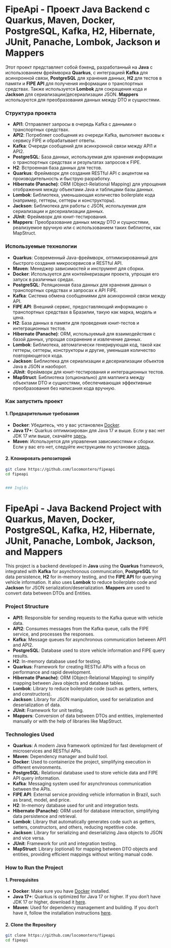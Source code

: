 # FipeApi - Проект Java Backend с Quarkus, Maven, Docker, PostgreSQL, Kafka, H2, Hibernate, JUnit, Panache, Lombok, Jackson и Mappers

Этот проект представляет собой бэкенд, разработанный на **Java** с использованием фреймворка **Quarkus**, с интеграцией **Kafka** для асинхронной связи, **PostgreSQL** для хранения данных, **H2** для тестов в памяти и **FIPE API** для получения информации о транспортных средствах. Также используется **Lombok** для сокращения кода и **Jackson** для сериализации/десериализации JSON. **Mappers** используются для преобразования данных между DTO и сущностями.

### Структура проекта

- **API1**: Отправляет запросы в очередь Kafka с данными о транспортных средствах.
- **API2**: Потребляет сообщения из очереди Kafka, выполняет вызовы к сервису FIPE и обрабатывает ответы.
- **Kafka**: Очереди сообщений для асинхронной связи между API1 и API2.
- **PostgreSQL**: База данных, используемая для хранения информации о транспортных средствах и результатах запросов к FIPE.
- **H2**: Встроенная база данных для тестов.
- **Quarkus**: Фреймворк для создания RESTful API с акцентом на производительность и быструю разработку.
- **Hibernate (Panache)**: ORM (Object-Relational Mapping) для упрощения отображения между объектами Java и таблицами базы данных.
- **Lombok**: Библиотека, уменьшающая количество boilerplate кода (например, геттеры, сеттеры и конструкторы).
- **Jackson**: Библиотека для работы с JSON, используемая для сериализации и десериализации данных.
- **JUnit**: Фреймворк для юнит-тестирования.
- **Mappers**: Преобразование данных между DTO и сущностями, реализуемое вручную или с использованием таких библиотек, как MapStruct.

### Используемые технологии

- **Quarkus**: Современный Java-фреймворк, оптимизированный для быстрого создания микросервисов и RESTful API.
- **Maven**: Менеджер зависимостей и инструмент для сборки.
- **Docker**: Используется для контейнеризации проекта, упрощая его запуск в различных средах.
- **PostgreSQL**: Реляционная база данных для хранения данных о транспортных средствах и запросах к API FIPE.
- **Kafka**: Система обмена сообщениями для асинхронной связи между API.
- **FIPE API**: Внешний сервис, предоставляющий информацию о транспортных средствах в Бразилии, такую как марка, модель и цена.
- **H2**: База данных в памяти для проведения юнит-тестов и интеграционных тестов.
- **Hibernate (Panache)**: ORM, используемый для взаимодействия с базой данных, упрощая сохранение и извлечение данных.
- **Lombok**: Библиотека, автоматически генерирующая код, такой как геттеры, сеттеры, конструкторы и другие, уменьшая количество повторяющегося кода.
- **Jackson**: Библиотека для сериализации и десериализации объектов Java в JSON и наоборот.
- **JUnit**: Фреймворк для юнит-тестирования и интеграционных тестов.
- **MapStruct**: Библиотека (опционально) для маппинга между объектами DTO и сущностями, обеспечивающая эффективные преобразования без написания кода вручную.

### Как запустить проект

#### 1. Предварительные требования

- **Docker**: Убедитесь, что у вас установлен [Docker](https://www.docker.com/get-started).
- **Java 17+**: Quarkus оптимизирован для Java 17 и выше. Если у вас нет JDK 17 или выше, скачайте [здесь](https://adoptopenjdk.net/).
- **Maven**: Используется для управления зависимостями и сборки. Если у вас его нет, следуйте инструкциям по установке [здесь](https://maven.apache.org/install.html).

#### 2. Клонировать репозиторий

```bash
git clone https://github.com/locomontero/fipeapi
cd fipeapi


### Inglês

```
# FipeApi - Java Backend Project with Quarkus, Maven, Docker, PostgreSQL, Kafka, H2, Hibernate, JUnit, Panache, Lombok, Jackson, and Mappers

This project is a backend developed in **Java** using the **Quarkus** framework, integrated with **Kafka** for asynchronous communication, **PostgreSQL** for data persistence, **H2** for in-memory testing, and the **FIPE API** for querying vehicle information. It also uses **Lombok** to reduce boilerplate code and **Jackson** for JSON serialization/deserialization. **Mappers** are used to convert data between DTOs and Entities.

### Project Structure

- **API1**: Responsible for sending requests to the Kafka queue with vehicle data.
- **API2**: Consumes messages from the Kafka queue, calls the FIPE service, and processes the responses.
- **Kafka**: Message queues for asynchronous communication between API1 and API2.
- **PostgreSQL**: Database used to store vehicle information and FIPE query results.
- **H2**: In-memory database used for testing.
- **Quarkus**: Framework for creating RESTful APIs with a focus on performance and rapid development.
- **Hibernate (Panache)**: ORM (Object-Relational Mapping) to simplify mapping between Java objects and database tables.
- **Lombok**: Library to reduce boilerplate code (such as getters, setters, and constructors).
- **Jackson**: Library for JSON manipulation, used for serialization and deserialization of data.
- **JUnit**: Framework for unit testing.
- **Mappers**: Conversion of data between DTOs and entities, implemented manually or with the help of libraries like MapStruct.

### Technologies Used

- **Quarkus**: A modern Java framework optimized for fast development of microservices and RESTful APIs.
- **Maven**: Dependency manager and build tool.
- **Docker**: Used to containerize the project, simplifying execution in different environments.
- **PostgreSQL**: Relational database used to store vehicle data and FIPE API query information.
- **Kafka**: Messaging system used for asynchronous communication between the APIs.
- **FIPE API**: External service providing vehicle information in Brazil, such as brand, model, and price.
- **H2**: In-memory database used for unit and integration tests.
- **Hibernate (Panache)**: ORM used for database interaction, simplifying data persistence and retrieval.
- **Lombok**: Library that automatically generates code such as getters, setters, constructors, and others, reducing repetitive code.
- **Jackson**: Library for serializing and deserializing Java objects to JSON and vice versa.
- **JUnit**: Framework for unit and integration testing.
- **MapStruct**: Library (optional) for mapping between DTO objects and entities, providing efficient mappings without writing manual code.

### How to Run the Project

#### 1. Prerequisites

- **Docker**: Make sure you have [Docker](https://www.docker.com/get-started) installed.
- **Java 17+**: Quarkus is optimized for Java 17 or higher. If you don’t have JDK 17 or higher, download it [here](https://adoptopenjdk.net/).
- **Maven**: Used for dependency management and building. If you don’t have it, follow the installation instructions [here](https://maven.apache.org/install.html).

#### 2. Clone the Repository

```bash
git clone https://github.com/locomontero/fipeapi
cd fipeapi
